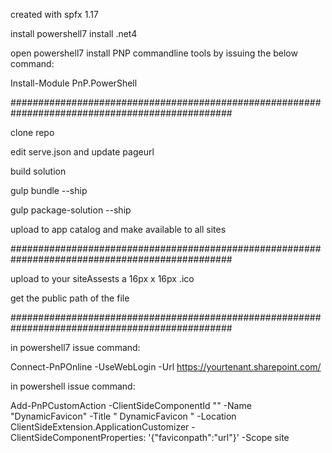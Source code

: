 created with spfx 1.17 

install powershell7 install .net4 

open powershell7 install PNP commandline tools by issuing the below command: 

Install-Module PnP.PowerShell 

################################################################################################

clone repo

edit serve.json and update pageurl

build solution 

gulp bundle --ship 

gulp package-solution --ship 

upload to app catalog and make available to all sites 

################################################################################################

upload to your siteAssests a 16px x 16px .ico  

get the public path of the file 

################################################################################################

in powershell7 issue command:

Connect-PnPOnline -UseWebLogin -Url <https://yourtenant.sharepoint.com/>


in powershell issue command: 

Add-PnPCustomAction -ClientSideComponentId "<id of app>" -Name "DynamicFavicon" -Title " DynamicFavicon " -Location ClientSideExtension.ApplicationCustomizer -ClientSideComponentProperties: '{"faviconpath":"url"}' -Scope site


